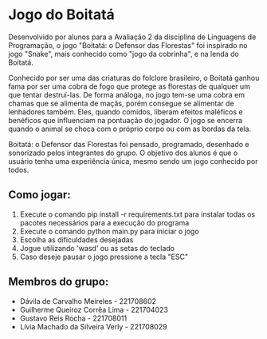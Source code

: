 # Jogo do Boitatá
  Desenvolvido por alunos para a Avaliação 2 da disciplina de Linguagens de Programação, o jogo "Boitatá: o Defensor das Florestas" foi inspirado no jogo "Snake", mais conhecido como "jogo da cobrinha", e na lenda do Boitatá.
  
  Conhecido por ser uma das criaturas do folclore brasileiro, o Boitatá ganhou fama por ser uma cobra de fogo que protege as florestas de qualquer um que tentar destruí-las. De forma análoga, no jogo tem-se uma cobra em chamas que se alimenta de maçãs, porém consegue se alimentar de lenhadores também. Eles, quando comidos, liberam efeitos maléficos e benéficos que influenciam na pontuação do jogador. O jogo se encerra quando o animal se choca com o próprio corpo ou com as bordas da tela.
  
   Boitatá: o Defensor das Florestas foi pensado, programado, desenhado e sonorizado pelos integrantes do grupo. O objetivo dos alunos é que o usuário tenha uma experiência única, mesmo sendo um jogo conhecido por todos.

## Como jogar:
1. Execute o comando pip install -r requirements.txt para instalar todas os pacotes necessários para a execução do programa
2. Execute o comando python main.py para iniciar o jogo
3. Escolha as dificuldades desejadas
4. Jogue utilizando 'wasd' ou as setas do teclado
5. Caso deseje pausar o jogo pressione a tecla "ESC"

## Membros do grupo:
- Dávila de Carvalho Meireles - 221708602 
- Guilherme Queiroz Corrêa Lima - 221704023
- Gustavo Reis Rocha - 221708011
- Lívia Machado da Silveira Verly - 221708029
